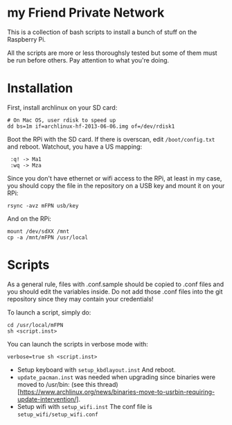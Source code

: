 my Friend Private Network
=========================

This is a collection of bash scripts to install a bunch of stuff on the
Raspberry Pi.

All the scripts are more or less thoroughsly tested but some of them must be
run before others. Pay attention to what you're doing.

Installation
============
First, install archlinux on your SD card:

    # On Mac OS, user rdisk to speed up
    dd bs=1m if=archlinux-hf-2013-06-06.img of=/dev/rdisk1

Boot the RPi with the SD card.
If there is overscan, edit `/boot/config.txt` and reboot.
Watchout, you have a US mapping:

     :q! -> Ma1
     :wq -> Mza

Since you don't have ethernet or wifi access to the RPi, at least in my case,
you should copy the file in the repository on a USB key and mount it on your
RPi:

    rsync -avz mFPN usb/key

And on the RPi:

    mount /dev/sdXX /mnt
    cp -a /mnt/mFPN /usr/local

Scripts
=======
As a general rule, files with .conf.sample should be copied to .conf files and
you should edit the variables inside. Do not add those .conf files into the
git repository since they may contain your credentials!

To launch a script, simply do:
    
    cd /usr/local/mFPN
    sh <script.inst>

You can launch the scripts in verbose mode with:

    verbose=true sh <script.inst>

* Setup keyboard with `setup_kbdlayout.inst`
  And reboot.
* `update_pacman.inst` was needed when upgrading since binaries were moved to
  /usr/bin: (see this thread)[https://www.archlinux.org/news/binaries-move-to-usrbin-requiring-update-intervention/].
* Setup wifi with `setup_wifi.inst`
  The conf file is `setup_wifi/setup_wifi.conf`
